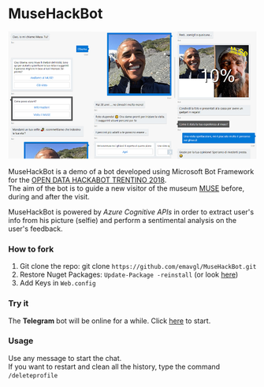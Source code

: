 # MuseHackBot

![MuseHackBot Conversation](https://github.com/emavgl/MuseHackBot/raw/master/botesempio2.jpg)

MuseHackBot is a demo of a bot developed using Microsoft Bot Framework for the [OPEN DATA HACKABOT TRENTINO 2018](https://www.odhb2018.net/ ).  
The aim of the bot is to guide a new visitor of the museum [MUSE](http://www.muse.it/it/Pagine/default.aspx) before, during and after the visit.   

MuseHackBot is powered by *Azure Cognitive APIs* in order to extract user's info from his picture (selfie) and perform a sentimental analysis on the user's feedback.

### How to fork
1. Git clone the repo: git clone ```https://github.com/emavgl/MuseHackBot.git```
2. Restore Nuget Packages: ```Update-Package -reinstall``` (or look [here](https://docs.microsoft.com/en-us/nuget/consume-packages/reinstalling-and-updating-packages))
3. Add Keys in ```Web.config```

### Try it
The **Telegram** bot will be online for a while. Click [here](https://telegram.me/@MusaTestBot) to start.

### Usage
Use any message to start the chat.  
If you want to restart and clean all the history, type the command ```/deleteprofile```
